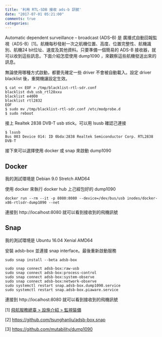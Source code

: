 ```yaml
---
title: '利用 RTL-SDB 接收 ads-b 訊號'
date: "2017-07-01 05:21:00"
comments: true
categories: 
---
```

Automatic dependent surveillance – broadcast (ADS–B) 是
廣播式自動回報監視（ADS-B）[1]。航機每秒發射一次之航機位置、高度、位置完整性、航機識別、航機24 bit位址、速度及其他資料。只要準備一個簡易的 ADS-B 接收器，就可以收到這些訊息。下面介紹怎麼使用 dump1090 ，來觀察這些航機發送出來的訊息。

無論使用哪種方式啟動，都要先確定一些 driver 不會被自動載入。設定 driver blacklist 後，重開機讓設定生效。
```
$ cat << EOF > /tmp/blacklist-rtl-sdr.conf
blacklist dvb_usb_rtl28xxu
blacklist e4000
blacklist rtl2832
EOF
$ sudo mv /tmp/blacklist-rtl-sdr.conf /etc/modprobe.d
$ sudo reboot
```

接上 Realtek 2838 DVB-T usb stick。可以用 lsusb 確認己連接
```
$ lsusb
Bus 003 Device 014: ID 0bda:2838 Realtek Semiconductor Corp. RTL2838 DVB-T
```

接下來可以選擇使用 docker 或 snap 來啟動 dump1090
## Docker
我的測試環境是 Debian 9.0 Stretch AMD64

使用 docker 來執行 docker hub 上己經包好的 dump1090
```
docker run --rm --it -p 8080:8080 --device=/dev/bus/usb inodes/docker-x86-rtlsdr-dump1090 --net
```
連接到 http://localhost:8080 就可以看到接收到的飛機訊號

## Snap
我的測試環境是 Ubuntu 16.04 Xenial AMD64

安裝 adsb-box 並連接 snap interface。最後重新啟動服務
```
sudo snap install --beta adsb-box

sudo snap connect adsb-box:raw-usb
sudo snap connect adsb-box:process-control
sudo snap connect adsb-box:system-observe
sudo snap connect adsb-box:network-observe
sudo systemctl restart snap.adsb-box.dump1090.service
sudo systemctl restart snap.adsb-box.piaware.service
```
連接到 http://localhost:8080 就可以看到接收到的飛機訊號

[1] [飛航服務總臺 > 設施介紹 > 監視裝備](http://www.anws.gov.tw/cht/index.php?code=list&ids=25)

[2] https://github.com/tsunghanliu/adsb-box.snap

[3] https://github.com/mutability/dump1090

